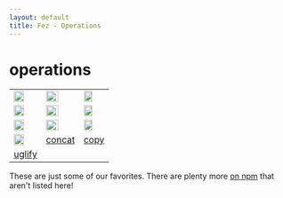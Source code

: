 ```yaml
---
layout: default
title: Fez - Operations
---
```


operations
===

<table class="operations"> 
  <tr>
    <td><a href="https://github.com/isaacbw/fez-less"><img width="65%" src="http://moduscreate.com/wp-content/uploads/2012/01/less-css-logo.png" /></a></td>
    <td><a href="https://github.com/havvy/fez-sweet.js"><img width="65%" src="http://sweetjs.org/sweetjs.png" /></a></td>
    <td><a href="https://github.com/isaacbw/fez-browserify"><img width="65%" src="http://browserify.org/images/browserify.png" /></a></td>
  </tr>
  <tr>
    <td><img class="unimplemented" width="65%" src="http://sass-lang.com/assets/img/logo-235e394c.png" /></td>
    <td><img class="unimplemented" width="65%" src="http://www.typescriptlang.org/content/images/logo_small.png" /></td>
    <td><img class="unimplemented" width="65%" src="http://coffeescript.org/documentation/images/logo.png" /></td>
    <!-- <td><img width="65%" src="" /></td> -->
  </tr>
  <tr>
    <td><img class="unimplemented" width="65%" src="http://i.got.nothing.to/img/jshint.png" /></td>
    <td><img class="unimplemented" width="65%" src="http://karma-runner.github.io/assets/img/banner.png" /></td>
    <td><img class="unimplemented" width="65%" src="https://dl.dropboxusercontent.com/u/10832827/mocha.png" /></td>
  </tr>
  <tr>
    <td><img class="unimplemented" width="65%" src="http://learnboost.github.io/stylus/assets/stylus.png" /></td>
    <td><a href="https://github.com/isaacbw/fez-concat">concat</a></td>
    <td><a href="https://github.com/isaacbw/fez-copy">copy</a></td>
  </tr>
  <tr>
    <td><a href="https://github.com/isaacbw/fez-uglify">uglify</a></td>
  </tr>
</table>

These are just some of our favorites. There are plenty more [on npm](https://npmjs.org/browse/keyword/fez) that aren't listed here!